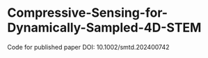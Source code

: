 # Compressive-Sensing-for-Dynamically-Sampled-4D-STEM

Code for published paper DOI: 10.1002/smtd.202400742
